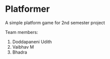 # Platformer
A simple platform game for 2nd semester project

Team members:
1) Doddapaneni Udith
2) Vaibhav M
3) Bhadra
